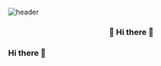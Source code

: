 ![header](https://capsule-render.vercel.app/api?type=slice&color=timeGradient&height=230&section=header&text=Gwan%20woo&fontSize=80)

<h3 align="center"> 👋 Hi there 👋 </h3>
<p align="center">

</p>


### Hi there 👋

<!--
**Jeongwanwoo/Jeongwanwoo** is a ✨ _special_ ✨ repository because its `README.md` (this file) appears on your GitHub profile.

Here are some ideas to get you started:

- 🔭 I’m currently working on ...
- 🌱 I’m currently learning ...
- 👯 I’m looking to collaborate on ...
- 🤔 I’m looking for help with ...
- 💬 Ask me about ...
- 📫 How to reach me: ...
- 😄 Pronouns: ...
- ⚡ Fun fact: ...
-->
